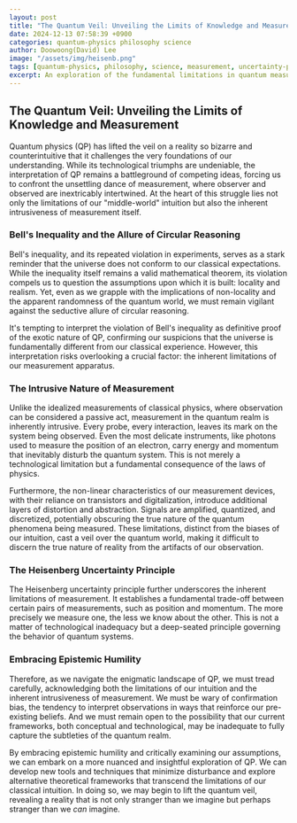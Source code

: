 ```yaml
---
layout: post
title: "The Quantum Veil: Unveiling the Limits of Knowledge and Measurement"
date: 2024-12-13 07:58:39 +0900
categories: quantum-physics philosophy science
author: Doowoong(David) Lee
image: "/assets/img/heisenb.png"
tags: [quantum-physics, philosophy, science, measurement, uncertainty-principle]
excerpt: An exploration of the fundamental limitations in quantum measurement and the philosophical implications of our observational constraints. This post examines how measurement intrusion and technological limitations affect our understanding of quantum reality.
---
```


## The Quantum Veil: Unveiling the Limits of Knowledge and Measurement

Quantum physics (QP) has lifted the veil on a reality so bizarre and counterintuitive that it challenges the very foundations of our understanding. While its technological triumphs are undeniable, the interpretation of QP remains a battleground of competing ideas, forcing us to confront the unsettling dance of measurement, where observer and observed are inextricably intertwined. At the heart of this struggle lies not only the limitations of our "middle-world" intuition but also the inherent intrusiveness of measurement itself.

### Bell's Inequality and the Allure of Circular Reasoning

Bell's inequality, and its repeated violation in experiments, serves as a stark reminder that the universe does not conform to our classical expectations. While the inequality itself remains a valid mathematical theorem, its violation compels us to question the assumptions upon which it is built: locality and realism. Yet, even as we grapple with the implications of non-locality and the apparent randomness of the quantum world, we must remain vigilant against the seductive allure of circular reasoning.

It's tempting to interpret the violation of Bell's inequality as definitive proof of the exotic nature of QP, confirming our suspicions that the universe is fundamentally different from our classical experience. However, this interpretation risks overlooking a crucial factor: the inherent limitations of our measurement apparatus.

### The Intrusive Nature of Measurement

Unlike the idealized measurements of classical physics, where observation can be considered a passive act, measurement in the quantum realm is inherently intrusive. Every probe, every interaction, leaves its mark on the system being observed. Even the most delicate instruments, like photons used to measure the position of an electron, carry energy and momentum that inevitably disturb the quantum system. This is not merely a technological limitation but a fundamental consequence of the laws of physics.

Furthermore, the non-linear characteristics of our measurement devices, with their reliance on transistors and digitalization, introduce additional layers of distortion and abstraction. Signals are amplified, quantized, and discretized, potentially obscuring the true nature of the quantum phenomena being measured. These limitations, distinct from the biases of our intuition, cast a veil over the quantum world, making it difficult to discern the true nature of reality from the artifacts of our observation.

### The Heisenberg Uncertainty Principle

The Heisenberg uncertainty principle further underscores the inherent limitations of measurement. It establishes a fundamental trade-off between certain pairs of measurements, such as position and momentum. The more precisely we measure one, the less we know about the other. This is not a matter of technological inadequacy but a deep-seated principle governing the behavior of quantum systems.

### Embracing Epistemic Humility

Therefore, as we navigate the enigmatic landscape of QP, we must tread carefully, acknowledging both the limitations of our intuition and the inherent intrusiveness of measurement. We must be wary of confirmation bias, the tendency to interpret observations in ways that reinforce our pre-existing beliefs. And we must remain open to the possibility that our current frameworks, both conceptual and technological, may be inadequate to fully capture the subtleties of the quantum realm.

By embracing epistemic humility and critically examining our assumptions, we can embark on a more nuanced and insightful exploration of QP. We can develop new tools and techniques that minimize disturbance and explore alternative theoretical frameworks that transcend the limitations of our classical intuition. In doing so, we may begin to lift the quantum veil, revealing a reality that is not only stranger than we imagine but perhaps stranger than we *can* imagine.